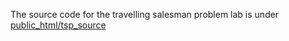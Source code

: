 The source code for the travelling salesman problem lab is under [public_html/tsp_source](../public_html/tsp_source)